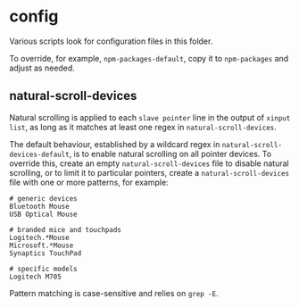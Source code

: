 # config

Various scripts look for configuration files in this folder.

To override, for example, `npm-packages-default`, copy it to `npm-packages` and adjust as needed.

## natural-scroll-devices

Natural scrolling is applied to each `slave pointer` line in the output of `xinput list`, as long as it matches at least one regex in `natural-scroll-devices`.

The default behaviour, established by a wildcard regex in `natural-scroll-devices-default`, is to enable natural scrolling on all pointer devices. To override this, create an empty `natural-scroll-devices` file to disable natural scrolling, or to limit it to particular pointers, create a `natural-scroll-devices` file with one or more patterns, for example:

    # generic devices
    Bluetooth Mouse
    USB Optical Mouse

    # branded mice and touchpads
    Logitech.*Mouse
    Microsoft.*Mouse
    Synaptics TouchPad

    # specific models
    Logitech M705

Pattern matching is case-sensitive and relies on `grep -E`.

